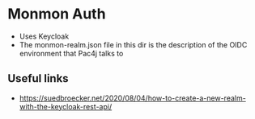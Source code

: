 # Monmon Auth

- Uses Keycloak
- The monmon-realm.json file in this dir is the description of the OIDC environment that Pac4j talks to

## Useful links

- https://suedbroecker.net/2020/08/04/how-to-create-a-new-realm-with-the-keycloak-rest-api/
